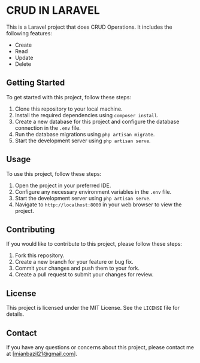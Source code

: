 

# CRUD IN LARAVEL 

This is a Laravel project that does CRUD Operations. It includes the following features:

- Create
- Read
- Update
- Delete
## Getting Started

To get started with this project, follow these steps:

1. Clone this repository to your local machine.
2. Install the required dependencies using `composer install`.
3. Create a new database for this project and configure the database connection in the `.env` file.
4. Run the database migrations using `php artisan migrate`.
5. Start the development server using `php artisan serve`.

## Usage

To use this project, follow these steps:

1. Open the project in your preferred IDE.
2. Configure any necessary environment variables in the `.env` file.
3. Start the development server using `php artisan serve`.
4. Navigate to `http://localhost:8000` in your web browser to view the project.

## Contributing

If you would like to contribute to this project, please follow these steps:

1. Fork this repository.
2. Create a new branch for your feature or bug fix.
3. Commit your changes and push them to your fork.
4. Create a pull request to submit your changes for review.

## License

This project is licensed under the MIT License. See the `LICENSE` file for details.

## Contact

If you have any questions or concerns about this project, please contact me at [mianbazil21@gmail.com].
